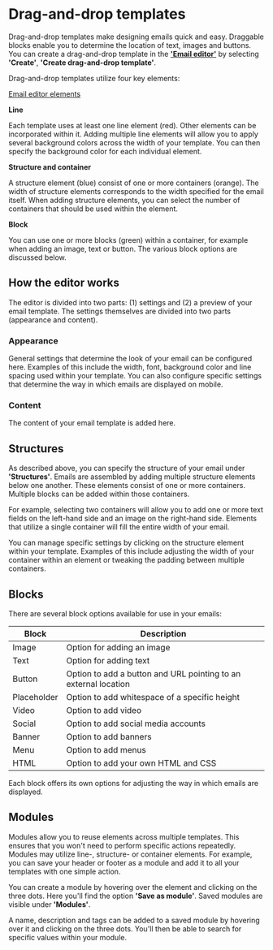 # Drag-and-drop templates

Drag-and-drop templates make designing emails quick and easy. Draggable blocks enable you to determine the location of text, images and buttons. You can create 
a drag-and-drop template in the **['Email editor'](https://ms.copernica.com/en#/design)** by selecting **'Create'**, **'Create drag-and-drop template'**.

Drag-and-drop templates utilize four key elements:

[Email editor elements](../images/nl/Email-editor-elements.png)

**Line**

Each template uses at least one line element (red). Other elements can be incorporated within it. 
Adding multiple line elements will allow you to apply several background colors across the width of your template. 
You can then specify the background color for each individual element.

**Structure and container**

A structure element (blue) consist of one or more containers (orange). The width of structure elements corresponds 
to the width specified for the email itself. When adding structure elements, you can select the number of 
containers that should be used within the element.

**Block**

You can use one or more blocks (green) within a container, for example when adding an image, text or button. 
The various block options are discussed below.

## How the editor works

The editor is divided into two parts: (1) settings and (2) a preview of your email template. 
The settings themselves are divided into two parts (appearance and content).

### Appearance

General settings that determine the look of your email can be configured here. Examples of this 
include the width, font, background color and line spacing used within your template.
You can also configure specific settings that determine the way in which emails are displayed on mobile.

### Content

The content of your email template is added here.

## Structures

As described above, you can specify the structure of your email under **'Structures'**. Emails are assembled 
by adding multiple structure elements below one another. These elements consist of one or more containers. 
Multiple blocks can be added within those containers.

For example, selecting two containers will allow you to add one or more text fields on the left-hand side 
and an image on the right-hand side. Elements that utilize a single container will fill the entire width of your email.

You can manage specific settings by clicking on the structure element within your template. Examples of this include 
adjusting the width of your container within an element or tweaking the padding between multiple containers.

## Blocks

There are several block options available for use in your emails:


| Block                 | Description                                                                                             |
|-----------------------|---------------------------------------------------------------------------------------------------------|
| Image                 | Option for adding an image                                                                              |
| Text                  | Option for adding text                                                                                  |
| Button                | Option to add a button and URL pointing to an external location                                         |
| Placeholder           | Option to add whitespace of a specific height                                                           |
| Video                 | Option to add video                                                                                     |
| Social                | Option to add social media accounts                                                                     |
| Banner                | Option to add banners                                                                                   |
| Menu                  | Option to add menus                                                                                     |
| HTML                  | Option to add your own HTML and CSS                                                                     |


Each block offers its own options for adjusting the way in which emails are displayed.

## Modules

Modules allow you to reuse elements across multiple templates. This ensures that you won't need to perform specific actions repeatedly. 
Modules may utilize line-, structure- or container elements. For example, you can save your header or footer as a module and add it to 
all your templates with one simple action.

You can create a module by hovering over the element and clicking on the three dots. Here you'll find the option **'Save as module'**. 
Saved modules are visible under **'Modules'**.

A name, description and tags can be added to a saved module by hovering over it and clicking on the three dots. 
You'll then be able to search for specific values within your module.
